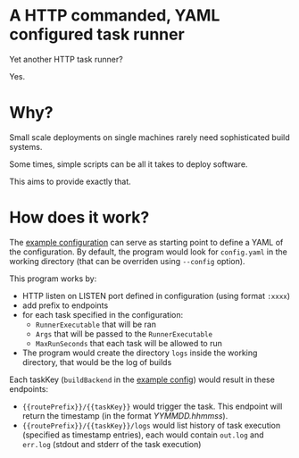 # A HTTP commanded, YAML configured task runner

Yet another HTTP task runner?

Yes.

# Why?

Small scale deployments on single machines rarely need sophisticated build systems.

Some times, simple scripts can be all it takes to deploy software.

This aims to provide exactly that.

# How does it work?

The [example configuration](./exampleConfig.yaml) can serve as starting point to define a YAML of the configuration. By default, the program would look for `config.yaml` in the working directory (that can be overriden using `--config` option).

This program works by:

-   HTTP listen on LISTEN port defined in configuration (using format `:xxxx`)
-   add prefix to endpoints
-   for each task specified in the configuration:
    -   `RunnerExecutable` that will be ran
    -   `Args` that will be passed to the `RunnerExecutable`
    -   `MaxRunSeconds` that each task will be allowed to run
-   The program would create the directory `logs` inside the working directory, that would be the log of builds

Each taskKey (`buildBackend` in the [example config](./exampleConfig.yaml)) would result in these endpoints:

-   `{{routePrefix}}/{{taskKey}}` would trigger the task. This endpoint will return the timestamp (in the format _YYMMDD.hhmmss_).
-   `{{routePrefix}}/{{taskKey}}/logs` would list history of task execution (specified as timestamp entries), each would contain `out.log` and `err.log` (stdout and stderr of the task execution)
